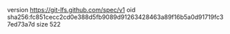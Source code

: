 version https://git-lfs.github.com/spec/v1
oid sha256:fc851cecc2cd0e388d5fb9089d91263428463a89f16b5a0d91719fc37ed73a7d
size 522
